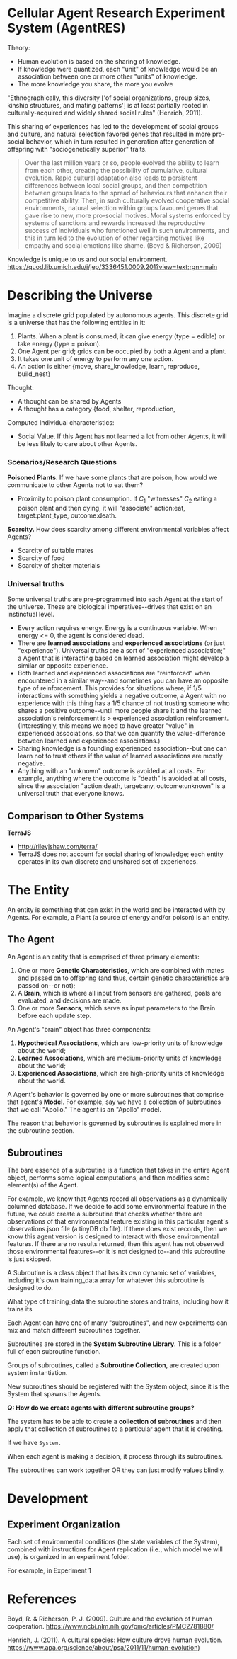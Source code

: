 # Cellular Agent Research Experiment System (AgentRES)

Theory: 

* Human evolution is based on the sharing of knowledge.
* If knowledge were quantized, each "unit" of knowledge would be an association between 
one or more other "units" of knowledge.
* The more knowledge you share, the more you evolve

"Ethnographically, this diversity ['of social organizations, group sizes, kinship 
structures, and mating patterns'] is at least partially rooted in culturally-acquired and 
widely shared social rules" (Henrich, 2011).

This sharing of experiences has led to the development of social groups and culture, and 
natural selection favored genes that resulted in more pro-social behavior, which in turn 
resulted in generation after generation of offspring with "sociogenetically superior" 
traits.

> Over the last million years or so, people evolved the ability to learn from each other, 
creating the possibility of cumulative, cultural evolution. Rapid cultural adaptation 
also leads to persistent differences between local social groups, and then competition 
between groups leads to the spread of behaviours that enhance their competitive ability. 
Then, in such culturally evolved cooperative social environments, natural selection 
within groups favoured genes that gave rise to new, more pro-social motives. Moral 
systems enforced by systems of sanctions and rewards increased the reproductive 
success of individuals who functioned well in such environments, and this in turn led to 
the evolution of other regarding motives like empathy and social emotions like shame. 
(Boyd & Richerson, 2009)

Knowledge is unique to us and our social environment. 
https://quod.lib.umich.edu/j/jep/3336451.0009.201?view=text;rgn=main

# Describing the Universe

Imagine a discrete grid populated by autonomous agents. This discrete grid is a 
universe that has the following entities in it:

1. Plants. When a plant is consumed, it can give energy (type = edible) or take energy 
(type = poison).
2. One Agent per grid; grids can be occupied by both a Agent and a plant.
4. It takes one unit of energy to perform any one action.
5. An action is either {move, share_knowledge, learn, reproduce, build_nest}

Thought:
* A thought can be shared by Agents
* A thought has a category {food, shelter, reproduction, 

Computed Individual characteristics:
* Social Value. If this Agent has not learned a lot from other Agents, it will be less likely 
to care about other Agents. 

### Scenarios/Research Questions
**Poisoned Plants**. If we have some plants that are poison, how would we communicate to 
other Agents not to eat them? 
* Proximity to poison plant consumption. If $C_1$ "witnesses" $C_2$ eating a poison 
plant and then dying, it will "associate" action:eat, target:plant_type, outcome:death.

**Scarcity.** How does scarcity among different environmental variables affect Agents?
* Scarcity of suitable mates
* Scarcity of food
* Scarcity of shelter materials

### Universal truths
Some universal truths are pre-programmed into each Agent at the start of the universe. These 
are biological imperatives--drives that exist on an instinctual level. 

* Every action requires energy. Energy is a continuous variable. When energy <= 0, 
the agent is considered dead. 
* There are **learned associations** and **experienced associations** (or just 
"experience"). Universal truths are a sort of "experienced association;" a Agent that is 
interacting based on learned association might develop a similar or opposite experience. 
* Both learned and experienced associations are "reinforced" when encountered in a 
similar way--and sometimes you can have an opposite type of reinforcement. This provides 
for situations where, if 1/5 interactions with something yields a negative outcome, a Agent 
with no experience with this thing has a 1/5 chance of not trusting someone who shares a 
positive outcome--until more people share it and the learned association's reinforcement 
is > experienced association reinforcement. (Interestingly, this means we need to have 
greater "value" in experienced associations, so that we can quantify the value-difference 
between learned and experienced associations.)
* Sharing knowledge is a founding experienced association--but one can learn not to trust 
others if the value of learned associations are mostly negative.
* Anything with an "unknown" outcome is avoided at all costs. For example, anything where 
the outcome is "death" is avoided at all costs, since the association "action:death, target:any, outcome:unknown" is a universal truth that everyone knows. 



## Comparison to Other Systems

**TerraJS**
* http://rileyjshaw.com/terra/
* TerraJS does not account for social sharing of knowledge; each entity operates in its 
own discrete and unshared set of experiences.


# The Entity

An entity is something that can exist in the world and be interacted with by 
Agents. For example, a Plant (a source of energy and/or poison) is an entity. 

## The Agent

An Agent is an entity that is comprised of three primary elements:

1. One or more **Genetic Characteristics**, which are combined with mates and passed on 
to offspring (and thus, certain genetic characteristics are passed on--or not);
2. A **Brain**, which is where all input from sensors are gathered, goals are 
evaluated, and decisions are made.
3. One or more **Sensors**, which serve as input parameters to the Brain before
each update step.

An Agent's "brain" object has three components:

1. **Hypothetical Associations**, which are low-priority units of knowledge
about the world;
1. **Learned Associations**, which are medium-priority units of knowledge about the
world;
3. **Experienced Associations**, which are high-priority units of knowledge
about the world.  

A Agent's behavior is governed by one or more subroutines that comprise that
agent's **Model**. For example, say we have a collection of subroutines
that we call "Apollo." The agent is an "Apollo" model. 

The reason that behavior is governed by subroutines is explained more in the 
subroutine section. 

## Subroutines

The bare essence of a subroutine is a function that takes in the entire Agent object,
performs some logical computations, and then modifies some element(s) of the Agent. 

For example, we know that Agents record all observations as a dynamically columned
database. If we decide to add some environmental feature in the future, we could create
a subroutine that checks whether there are observations of that environmental feature
existing in this particular agent's observations.json file (a tinyDB db file). If 
there does exist records, then we know this agent version is designed to interact with
those environmental features. If there are no results returned, then this agent has not
observed those environmental features--or it is not designed to--and this subroutine
is just skipped.

A Subroutine is a class object that has its own dynamic set of variables, including 
it's own training_data array for whatever this subroutine is designed to do. 

What type of training_data the subroutine stores and trains, including how it trains its


Each Agent can have one of many "subroutines", and new experiments can mix and match
different subroutines together.

Subroutines are stored in the **System Subroutine Library**. This is a folder full of 
each subroutine function. 

Groups of subroutines, called a **Subroutine Collection**, are created upon system 
instantiation. 

New subroutines should be registered with the System object, since it is the System that
spawns the Agents. 

**Q: How do we create agents with different subroutine groups?**

The system has to be able to create a **collection of subroutines** and then apply that
collection of subroutines to a particular agent that it is creating. 

If we have `System.`

When each agent is making a decision, it process through its subroutines.

The subroutines can work together OR they can just modify values blindly. 


# Development 

## Experiment Organization

Each set of environmental conditions (the state variables of the System), combined with
instructions for Agent replication (i.e., which model we will use), is organized in an
experiment folder. 

For example, in Experiment 1 




# References

Boyd, R. & Richerson, P. J. (2009). Culture and the evolution of human cooperation. 
https://www.ncbi.nlm.nih.gov/pmc/articles/PMC2781880/

Henrich, J. (2011). A cultural species: How culture drove human evolution. 
https://www.apa.org/science/about/psa/2011/11/human-evolution)
